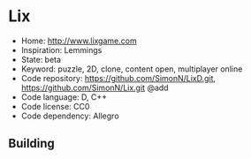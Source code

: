 # Lix

- Home: http://www.lixgame.com
- Inspiration: Lemmings
- State: beta
- Keyword: puzzle, 2D, clone, content open, multiplayer online
- Code repository: https://github.com/SimonN/LixD.git, https://github.com/SimonN/Lix.git @add
- Code language: D, C++
- Code license: CC0
- Code dependency: Allegro

## Building
